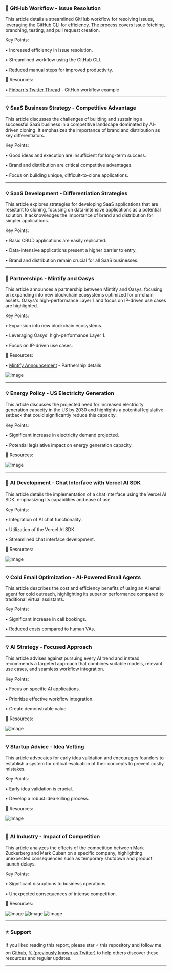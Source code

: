 ### 🤖 GitHub Workflow - Issue Resolution

This article details a streamlined GitHub workflow for resolving issues, leveraging the GitHub CLI for efficiency.  The process covers issue fetching, branching, testing, and pull request creation.


Key Points:

• Increased efficiency in issue resolution.


• Streamlined workflow using the GitHub CLI.


• Reduced manual steps for improved productivity.



🔗 Resources:

• [Finbarr's Twitter Thread](https://x.com/finbarr/status/1939688885975740419) - GitHub workflow example


---
### 💡 SaaS Business Strategy - Competitive Advantage

This article discusses the challenges of building and sustaining a successful SaaS business in a competitive landscape dominated by AI-driven cloning. It emphasizes the importance of brand and distribution as key differentiators.


Key Points:

•  Good ideas and execution are insufficient for long-term success.


•  Brand and distribution are critical competitive advantages.


•  Focus on building unique, difficult-to-clone applications.



---
### 💡 SaaS Development - Differentiation Strategies

This article explores strategies for developing SaaS applications that are resistant to cloning, focusing on data-intensive applications as a potential solution.  It acknowledges the importance of brand and distribution for simpler applications.


Key Points:

• Basic CRUD applications are easily replicated.


• Data-intensive applications present a higher barrier to entry.


• Brand and distribution remain crucial for all SaaS businesses.



---
### 🚀 Partnerships - Mintify and Oasys

This article announces a partnership between Mintify and Oasys, focusing on expanding into new blockchain ecosystems optimized for on-chain assets. Oasys's high-performance Layer 1 and focus on IP-driven use cases are highlighted.


Key Points:

• Expansion into new blockchain ecosystems.


• Leveraging Oasys' high-performance Layer 1.


• Focus on IP-driven use cases.


🔗 Resources:

• [Mintify Announcement](https://x.com/Mintify/status/1939685580310188405) - Partnership details

![Image](https://pbs.twimg.com/media/GuslGocW0AA04ta?format=jpg&name=small)


---
### 💡 Energy Policy - US Electricity Generation

This article discusses the projected need for increased electricity generation capacity in the US by 2030 and highlights a potential legislative setback that could significantly reduce this capacity.


Key Points:

• Significant increase in electricity demand projected.


• Potential legislative impact on energy generation capacity.


🔗 Resources:

![Image](https://pbs.twimg.com/media/Gui3FP_XgAAf5N5?format=jpg&name=small)


---
### 🚀 AI Development - Chat Interface with Vercel AI SDK

This article details the implementation of a chat interface using the Vercel AI SDK, emphasizing its capabilities and ease of use.


Key Points:

• Integration of AI chat functionality.


• Utilization of the Vercel AI SDK.


• Streamlined chat interface development.


🔗 Resources:

![Image](https://pbs.twimg.com/amplify_video_thumb/1939670076610793472/img/DpuzcztSIDdbK7w3.jpg)


---
### 💡 Cold Email Optimization - AI-Powered Email Agents

This article describes the cost and efficiency benefits of using an AI email agent for cold outreach, highlighting its superior performance compared to traditional virtual assistants.


Key Points:

• Significant increase in call bookings.


• Reduced costs compared to human VAs.


---
### 💡 AI Strategy - Focused Approach

This article advises against pursuing every AI trend and instead recommends a targeted approach that combines suitable models, relevant use cases, and seamless workflow integration.


Key Points:

• Focus on specific AI applications.


• Prioritize effective workflow integration.


• Create demonstrable value.


🔗 Resources:

![Image](https://pbs.twimg.com/media/GusTpZ4WQAA9lns?format=jpg&name=900x900)


---
### 💡 Startup Advice - Idea Vetting

This article advocates for early idea validation and encourages founders to establish a system for critical evaluation of their concepts to prevent costly mistakes.


Key Points:

• Early idea validation is crucial.


• Develop a robust idea-killing process.


🔗 Resources:

![Image](https://pbs.twimg.com/amplify_video_thumb/1939664614180155392/img/nAAThtEhh2Z5gQSa.jpg)


---
### 🤖  AI Industry - Impact of Competition

This article analyzes the effects of the competition between Mark Zuckerberg and Mark Cuban on a specific company, highlighting unexpected consequences such as temporary shutdown and product launch delays.


Key Points:

• Significant disruptions to business operations.


• Unexpected consequences of intense competition.


🔗 Resources:

![Image](https://pbs.twimg.com/media/Gup-k3sWEAAwWG_?format=png&name=small)
![Image](https://pbs.twimg.com/media/Gup-qj5XwAAhvJ1?format=png&name=360x360)
![Image](https://pbs.twimg.com/media/Gup-wnqWUAA44Zy?format=png&name=360x360)


---

### ⭐️ Support

If you liked reading this report, please star ⭐️ this repository and follow me on [Github](https://github.com/Drix10), [𝕏 (previously known as Twitter)](https://x.com/DRIX_10_) to help others discover these resources and regular updates.

---